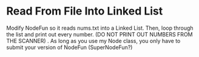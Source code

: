 # Read From File Into Linked List
Modify NodeFun so it reads nums.txt into a Linked List. Then, loop through the list and print out every number. (DO NOT PRINT OUT NUMBERS FROM THE SCANNER) . As long as you use my Node class, you only have to submit your version of NodeFun (SuperNodeFun?)
